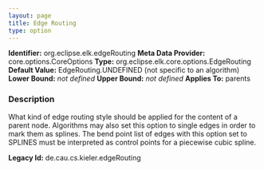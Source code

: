 ```yaml
---
layout: page
title: Edge Routing
type: option
---
```


**Identifier:** org.eclipse.elk.edgeRouting
**Meta Data Provider:** core.options.CoreOptions
**Type:** org.eclipse.elk.core.options.EdgeRouting
**Default Value:**  EdgeRouting.UNDEFINED  (not specific to an algorithm)
**Lower Bound:** *not defined*
**Upper Bound:** *not defined*
**Applies To:** parents

### Description
What kind of edge routing style should be applied for the content of a parent node. Algorithms may also set this option to single edges in order to mark them as splines. The bend point list of edges with this option set to SPLINES must be interpreted as control points for a piecewise cubic spline.

**Legacy Id:** de.cau.cs.kieler.edgeRouting

